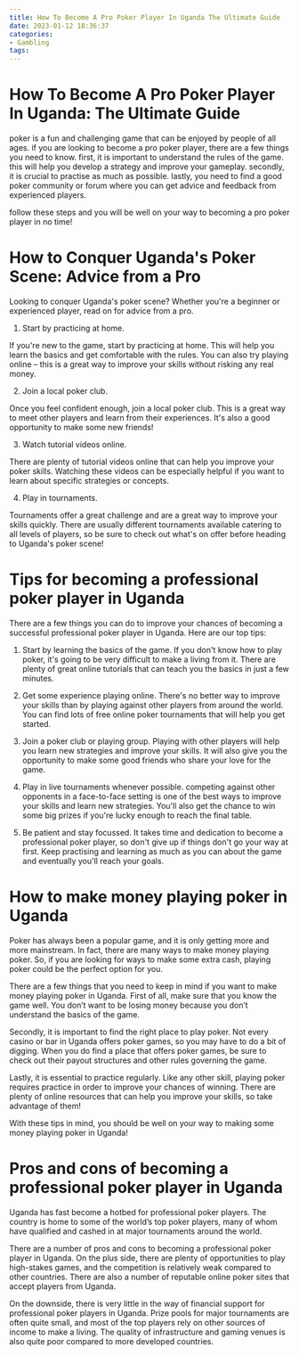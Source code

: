 ```yaml
---
title: How To Become A Pro Poker Player In Uganda The Ultimate Guide
date: 2023-01-12 18:36:37
categories:
- Gambling
tags:
---
```



#  How To Become A Pro Poker Player In Uganda: The Ultimate Guide

 poker is a fun and challenging game that can be enjoyed by people of all ages. if you are looking to become a pro poker player, there are a few things you need to know. first, it is important to understand the rules of the game. this will help you develop a strategy and improve your gameplay. secondly, it is crucial to practise as much as possible. lastly, you need to find a good poker community or forum where you can get advice and feedback from experienced players.

follow these steps and you will be well on your way to becoming a pro poker player in no time!

#  How to Conquer Uganda's Poker Scene: Advice from a Pro

Looking to conquer Uganda's poker scene? Whether you're a beginner or experienced player, read on for advice from a pro.

1. Start by practicing at home.

If you're new to the game, start by practicing at home. This will help you learn the basics and get comfortable with the rules. You can also try playing online – this is a great way to improve your skills without risking any real money.

2. Join a local poker club.

Once you feel confident enough, join a local poker club. This is a great way to meet other players and learn from their experiences. It's also a good opportunity to make some new friends!

3. Watch tutorial videos online.

There are plenty of tutorial videos online that can help you improve your poker skills. Watching these videos can be especially helpful if you want to learn about specific strategies or concepts.

4. Play in tournaments.

Tournaments offer a great challenge and are a great way to improve your skills quickly. There are usually different tournaments available catering to all levels of players, so be sure to check out what's on offer before heading to Uganda's poker scene!

#  Tips for becoming a professional poker player in Uganda

There are a few things you can do to improve your chances of becoming a successful professional poker player in Uganda. Here are our top tips:

1. Start by learning the basics of the game. If you don't know how to play poker, it's going to be very difficult to make a living from it. There are plenty of great online tutorials that can teach you the basics in just a few minutes.

2. Get some experience playing online. There's no better way to improve your skills than by playing against other players from around the world. You can find lots of free online poker tournaments that will help you get started.

3. Join a poker club or playing group. Playing with other players will help you learn new strategies and improve your skills. It will also give you the opportunity to make some good friends who share your love for the game.

4. Play in live tournaments whenever possible. competing against other opponents in a face-to-face setting is one of the best ways to improve your skills and learn new strategies. You'll also get the chance to win some big prizes if you're lucky enough to reach the final table.

5. Be patient and stay focussed. It takes time and dedication to become a professional poker player, so don't give up if things don't go your way at first. Keep practising and learning as much as you can about the game and eventually you'll reach your goals.

#  How to make money playing poker in Uganda

Poker has always been a popular game, and it is only getting more and more mainstream. In fact, there are many ways to make money playing poker. So, if you are looking for ways to make some extra cash, playing poker could be the perfect option for you.

There are a few things that you need to keep in mind if you want to make money playing poker in Uganda. First of all, make sure that you know the game well. You don’t want to be losing money because you don’t understand the basics of the game.

Secondly, it is important to find the right place to play poker. Not every casino or bar in Uganda offers poker games, so you may have to do a bit of digging. When you do find a place that offers poker games, be sure to check out their payout structures and other rules governing the game.

Lastly, it is essential to practice regularly. Like any other skill, playing poker requires practice in order to improve your chances of winning. There are plenty of online resources that can help you improve your skills, so take advantage of them!

With these tips in mind, you should be well on your way to making some money playing poker in Uganda!

#  Pros and cons of becoming a professional poker player in Uganda

Uganda has fast become a hotbed for professional poker players. The country is home to some of the world’s top poker players, many of whom have qualified and cashed in at major tournaments around the world.

There are a number of pros and cons to becoming a professional poker player in Uganda. On the plus side, there are plenty of opportunities to play high-stakes games, and the competition is relatively weak compared to other countries. There are also a number of reputable online poker sites that accept players from Uganda.

On the downside, there is very little in the way of financial support for professional poker players in Uganda. Prize pools for major tournaments are often quite small, and most of the top players rely on other sources of income to make a living. The quality of infrastructure and gaming venues is also quite poor compared to more developed countries.